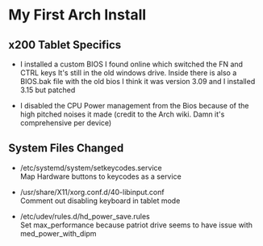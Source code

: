 # My First Arch Install

## x200 Tablet Specifics

- I installed a custom BIOS I found online which switched the FN and CTRL keys
  It's still in the old windows drive. Inside there is also a BIOS.bak file with the old bios
  I think it was version 3.09 and I installed 3.15 but patched

- I disabled the CPU Power management from the Bios because of the high pitched noises it made
  (credit to the Arch wiki. Damn it's comprehensive per device)

## System Files Changed

- /etc/systemd/system/setkeycodes.service  
Map Hardware buttons to keycodes as a service

- /usr/share/X11/xorg.conf.d/40-libinput.conf   
Comment out disabling keyboard in tablet mode

- /etc/udev/rules.d/hd_power_save.rules  
Set max_performance because patriot drive seems to have issue with med_power_with_dipm
